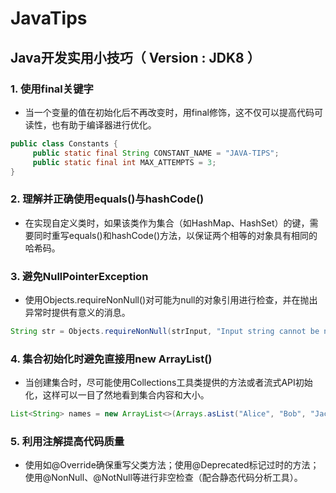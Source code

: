 # JavaTips
## Java开发实用小技巧（ Version : JDK8 ）

### 1. 使用final关键字
   - 当一个变量的值在初始化后不再改变时，用final修饰，这不仅可以提高代码可读性，也有助于编译器进行优化。
   ``` java
   public class Constants {
        public static final String CONSTANT_NAME = "JAVA-TIPS";
        public static final int MAX_ATTEMPTS = 3;
   }
   ```

### 2. 理解并正确使用equals()与hashCode()
   - 在实现自定义类时，如果该类作为集合（如HashMap、HashSet）的键，需要同时重写equals()和hashCode()方法，以保证两个相等的对象具有相同的哈希码。

### 3. 避免NullPointerException
   - 使用Objects.requireNonNull()对可能为null的对象引用进行检查，并在抛出异常时提供有意义的消息。
   ``` java
   String str = Objects.requireNonNull(strInput, "Input string cannot be null");
   ```

### 4. 集合初始化时避免直接用new ArrayList()
   - 当创建集合时，尽可能使用Collections工具类提供的方法或者流式API初始化，这样可以一目了然地看到集合内容和大小。
   ``` java
   List<String> names = new ArrayList<>(Arrays.asList("Alice", "Bob", "Jack"));
   ```

### 5. 利用注解提高代码质量
   - 使用如@Override确保重写父类方法；使用@Deprecated标记过时的方法；使用@NonNull、@NotNull等进行非空检查（配合静态代码分析工具）。
